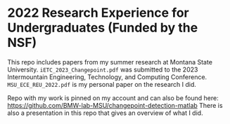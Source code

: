 # 2022 Research Experience for Undergraduates (Funded by the NSF)
This repo includes papers from my summer research at Montana State University. 
`iETC_2023_Changepoint.pdf` was submitted to the 2023 Intermountain Engineering, Technology, and Computing Conference. 
`MSU_ECE_REU_2022.pdf` is my personal paper on the research I did.

Repo with my work is pinned on my account and can also be found here: https://github.com/BMW-lab-MSU/changepoint-detection-matlab
There is also a presentation in this repo that gives an overview of what I did.
